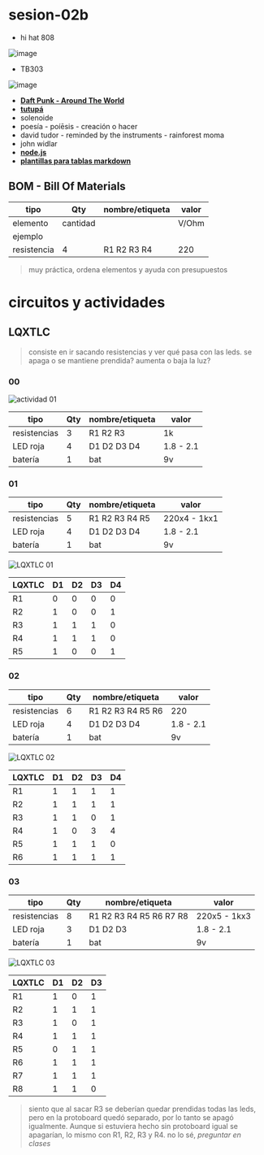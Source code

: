 # sesion-02b

- hi hat 808

![image](https://github.com/user-attachments/assets/7d4b5637-1132-46ca-abfd-5d94c94f3726)

- TB303

![image](https://github.com/user-attachments/assets/4d1e23f8-abc4-4bd8-8244-f54d162ee2a2)

- **[Daft Punk - Around The World](https://www.youtube.com/watch?v=K0HSD_i2DvA)**
- **[tutupá](https://vimeo.com/matiasserranoacevedo)**
- solenoide
- poesía - poíēsis - creación o hacer
- david tudor - reminded by the instruments - rainforest moma
- john widlar
- **[node.js](https://nodejs.org/en)**
- **[plantillas para tablas markdown](https://www.tablesgenerator.com/markdown_tables)**

## BOM - Bill Of Materials

| tipo        | Qty      | nombre/etiqueta | valor |
|-------------|----------|-----------------|-------|
| elemento    | cantidad |                 | V/Ohm |
| ejemplo     |          |                 |       |
| resistencia | 4        | R1 R2 R3 R4     | 220   |

> muy práctica, ordena elementos y ayuda con presupuestos

# circuitos y actividades

## LQXTLC

> consiste en ir sacando resistencias y ver qué pasa con las leds. se apaga o se mantiene prendida? aumenta o baja la luz?

### 00

![actividad 01](https://github.com/user-attachments/assets/532a6372-a573-4771-a146-bfd2b522acfc)

| tipo         | Qty | nombre/etiqueta | valor     |
|--------------|-----|-----------------|-----------|
| resistencias | 3   | R1 R2 R3        | 1k        |
| LED roja     | 4   | D1 D2 D3 D4     | 1.8 - 2.1 |
| batería      | 1   | bat             | 9v        |

### 01

| tipo         | Qty | nombre/etiqueta | valor        |
|--------------|-----|-----------------|--------------|
| resistencias | 5   | R1 R2 R3 R4 R5  | 220x4 - 1kx1 |
| LED roja     | 4   | D1 D2 D3 D4     | 1.8 - 2.1    |
| batería      | 1   | bat             | 9v           |

![LQXTLC 01](https://github.com/user-attachments/assets/af289a4c-b779-40eb-b468-04aece44040d)

| LQXTLC | D1 | D2 | D3 | D4 |
|--------|----|----|----|----|
| R1     | 0  | 0  | 0  | 0  |
| R2     | 1  | 0  | 0  | 1  |
| R3     | 1  | 1  | 1  | 0  |
| R4     | 1  | 1  | 1  | 0  |
| R5     | 1  | 0  | 0  | 1  |

### 02

| tipo         | Qty | nombre/etiqueta   | valor     |
|--------------|-----|-------------------|-----------|
| resistencias | 6   | R1 R2 R3 R4 R5 R6 | 220       |
| LED roja     | 4   | D1 D2 D3 D4       | 1.8 - 2.1 |
| batería      | 1   | bat               | 9v        |

![LQXTLC 02](https://github.com/user-attachments/assets/a14bbbe9-b156-4911-b060-7d3aaf1913a5)

| LQXTLC | D1 | D2 | D3 | D4 |
|--------|----|----|----|----|
| R1     |1   |1   |1   |1   |
| R2     |1   |1   |1   |1   |
| R3     |1   |1   |0   |1   |
| R4     |1   |0   |3   |4   |
| R5     |1   |1   |1   |0   |
| R6     |1   |1   |1   |1   |

### 03

| tipo         | Qty | nombre/etiqueta         | valor        |
|--------------|-----|-------------------------|--------------|
| resistencias | 8   | R1 R2 R3 R4 R5 R6 R7 R8 | 220x5 - 1kx3 |
| LED roja     | 3   | D1 D2 D3                | 1.8 - 2.1    |
| batería      | 1   | bat                     | 9v           |

![LQXTLC 03](https://github.com/user-attachments/assets/097d8501-8685-42a6-ab02-fc31f5725958)

| LQXTLC | D1 | D2 | D3 |
 |--------|----|----|----|
| R1     | 1  | 0  |1   |
| R2     |1   |1   |1   |
| R3     |1   |0   |1   |
| R4     |1   |1   |1   |
| R5     |0   |1   |1   |
| R6     |1   |1   |1   |
| R7     |1   |1   |1   |
| R8     |1   |1   |0   |

> siento que al sacar R3 se deberían quedar prendidas todas las leds, pero en la protoboard quedó separado, por lo tanto se apagó igualmente. Aunque si estuviera hecho sin protoboard igual se apagarían, lo mismo con R1, R2, R3 y R4. no lo sé, _preguntar en clases_
